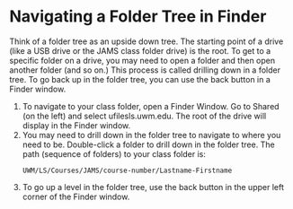 # Navigating a Folder Tree in Finder

Think of a folder tree as an upside down tree. The starting point of a drive (like a USB drive or the JAMS class folder drive) is the root. To get to a specific folder on a drive, you may need to open a folder and then open another folder (and so on.) This process is called drilling down in a folder tree. To go back up in the folder tree, you can use the back button in a Finder window.

1. To navigate to your class folder, open a Finder Window. Go to Shared (on the left) and select ufilesls.uwm.edu. The root of the drive will display in the Finder window.
2. You may need to drill down in the folder tree to navigate to where you need to be. Double-click a folder to drill down in the folder tree. The path (sequence of folders) to your class folder is: <p><pre><code>UWM/LS/Courses/JAMS/course-number/Lastname-Firstname</code></pre></p>
3. To go up a level in the folder tree, use the back button in the upper left corner of the Finder window.